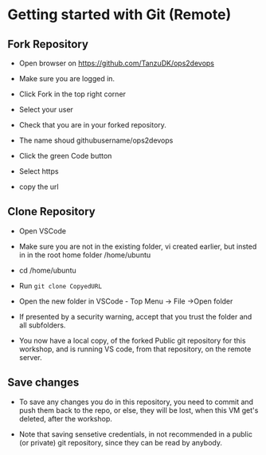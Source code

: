 # Getting started with Git (Remote)

## Fork Repository


- Open browser on https://github.com/TanzuDK/ops2devops

- Make sure you are logged in.

- Click Fork in the top right corner

- Select your user

- Check that you are in your forked repository. 

- The name shoud  githubusername/ops2devops

- Click the green Code button

- Select https

- copy the url

## Clone Repository

- Open VSCode
- Make sure you are not in the existing folder, vi created earlier, but insted in in the root home folder /home/ubuntu

- cd /home/ubuntu

- Run `git clone CopyedURL`
- Open the new folder in VSCode - Top Menu -> File ->Open folder
- If presented by a security warning, accept that you trust the folder and all subfolders.

- You now have a local copy, of the forked Public git repository for this workshop, and is running VS code, from that repository, on the remote server.

## Save changes

- To save any changes you do in this repository, you need to commit and push them back to the repo, or else, they will be lost, when this VM get's deleted, after the workshop.

- Note that saving sensetive credentials, in not recommended in a public (or private) git repository, since they can be read by anybody. 